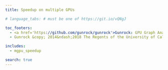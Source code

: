 ```yaml
---
title: Speedup on multiple GPUs

# language_tabs: # must be one of https://git.io/vQNgJ

toc_footers:
  - <a href='https://github.com/gunrock/gunrock'>Gunrock: GPU Graph Analytics</a>
  - Gunrock &copy; 2014&ndash;2018 The Regents of the University of California.

includes:
  - mgpu_speedup

search: true
---
```

